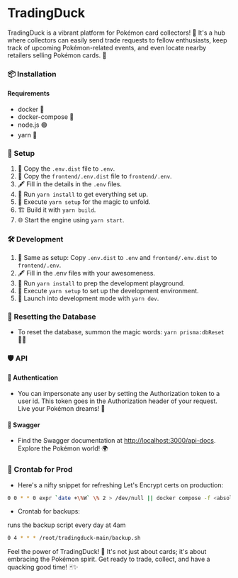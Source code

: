 # TradingDuck 

TradingDuck is a vibrant platform for Pokémon card collectors! 🌟 It's a hub where collectors can easily send trade requests to fellow enthusiasts, keep track of upcoming Pokémon-related events, and even locate nearby retailers selling Pokémon cards. 🎉

### 📦 Installation

#### Requirements
- docker 🐳
- docker-compose 🐋
- node.js 🟢
- yarn 🧶

### 🚀 Setup

1. 📝 Copy the `.env.dist` file to `.env`.
2. 📝 Copy the `frontend/.env.dist` file to `frontend/.env`.
3. 🖋️ Fill in the details in the `.env` files.
4. 🔧 Run `yarn install` to get everything set up.
5. 🔨 Execute `yarn setup` for the magic to unfold.
6. 🏗️ Build it with `yarn build`.
7. 🌐 Start the engine using `yarn start`.

### 🛠️ Development

1. 📝 Same as setup: Copy `.env.dist` to `.env` and `frontend/.env.dist` to `frontend/.env`.
2. 🖋️ Fill in the .env files with your awesomeness.
3. 🔧 Run `yarn install` to prep the development playground.
4. 🔨 Execute `yarn setup` to set up the development environment.
5. 🚀 Launch into development mode with `yarn dev`.

### 🔄 Resetting the Database

- To reset the database, summon the magic words: `yarn prisma:dbReset` 🧙‍♂️

### 🛡️ API

#### 🛂 Authentication

- You can impersonate any user by setting the Authorization token to a user id. This token goes in the Authorization header of your request. Live your Pokémon dreams! 🌈

#### 📘 Swagger

- Find the Swagger documentation at [http://localhost:3000/api-docs](http://localhost:3000/api-docs). Explore the Pokémon world! 🌍

### 🔄 Crontab for Prod

- Here's a nifty snippet for refreshing Let's Encrypt certs on production:

```bash
0 0 * * 0 expr `date +\%W` \% 2 > /dev/null || docker compose -f <absolute path to folder>/docker-compose-le.yaml up && docker exec -it nginx-service nginx -s reload
```

- Crontab for backups:

runs the backup script every day at 4am 

```bash
0 4 * * * /root/tradingduck-main/backup.sh
```

Feel the power of TradingDuck! 🌟 It's not just about cards; it's about embracing the Pokémon spirit. Get ready to trade, collect, and have a quacking good time! 🃏✨
